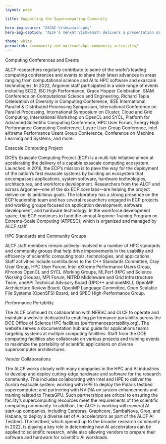 ```yaml
---
layout: page

title: Supporting the Supercomputing Community

hero-img-source: "ASCAC-Vishwanath.png"
hero-img-caption: "ALCF's Venkat Vishwanath delivers a presentation on the ALCF AI Testbed at DOE's Advanced Scientific Computing Advisory Committee (ASCAC) meeting."

theme: white
permalink: /community-and-outreach/hpc-community-activities/
---
```




Computing Conferences and Events

ALCF researchers regularly contribute to some of the world’s leading computing conferences and events to share their latest advances in areas ranging from computational science and AI to HPC software and exascale technologies. In 2022, Argonne staff participated in a wide range of events including SC22, ISC High Performance, Grace Hopper Celebration, SIAM Conference on Computational Science and Engineering, Richard Tapia Celebration of Diversity in Computing Conference, IEEE International Parallel & Distributed Processing Symposium, International Conference on Parallel Processing, International Symposium on Cluster, Cloud and Grid Computing, International Workshop on OpenCL and SYCL, Platform for Advanced Scientific Computing Conference, HPC User Forum, Energy High Performance Computing Conference, Lustre User Group Conference, Intel eXtreme Performance Users Group Conference, Conference on Machine Learning and Systems, and more.

Exascale Computing Project

DOE’s Exascale Computing Project (ECP) is a multi-lab initiative aimed at accelerating the delivery of a capable exascale computing ecosystem. Launched in 2016, the ECP’s mission is to pave the way for the deployment of the nation’s first exascale systems by building an ecosystem that encompasses applications, system software, hardware technologies, architectures, and workforce development. Researchers from the ALCF and across Argonne—one of the six ECP core labs—are helping the project deliver on its ambitious goals. The laboratory has a strong presence on the ECP leadership team and has several researchers engaged in ECP projects and working groups focused on application development, software development, and hardware technology. In the workforce development space, the ECP continues to fund the annual Argonne Training Program on Extreme-Scale Computing (ATPESC), which is organized and managed by ALCF staff.

HPC Standards and Community Groups

ALCF staff members remain actively involved in a number of HPC standards and community groups that help drive improvements in the usability and efficiency of scientific computing tools, technologies, and applications. Staff activities include contributions to the C++ Standards Committee, Cray User Group, HPC User Forum, Intel eXtreme Performance Users Group, Khronos OpenCL and SYCL Working Groups, MLPerf (HPC and Science Working Groups), MPI Forum, NITRD Middleware and Grid Infrastructure Team, oneAPI Technical Advisory Board (DPC++ and oneMKL), OpenMP Architecture Review Board, OpenMP Language Committee, Open Scalable File Systems (OpenSFS) Board, and SPEC High-Performance Group.

Performance Portability

The ALCF continued its collaboration with NERSC and OLCF to operate and maintain a website dedicated to enabling performance portability across the DOE Office of Science HPC facilities (performanceportability.org). The website serves a documentation hub and guide for applications teams targeting systems at multiple computing facilities. Staff from the DOE computing facilities also collaborate on various projects and training events to maximize the portability of scientific applications on diverse supercomputer architectures.

Vendor Collaborations

The ALCF works closely with many companies in the HPC and AI industries to develop and deploy cutting-edge hardware and software for the research community. This includes collaborating with Intel and HPE to deliver the Aurora exascale system; working with HPE to deploy the Polaris testbed supercomputer; and partnering with NVIDIA on system enhancements and training related to ThetaGPU. Such partnerships are critical to ensuring the facility’s supercomputing resources meet the requirements of the scientific computing community. In addition, the ALCF is working with several AI start-up companies, including Cerebras, Graphcore, SambaNova, Groq, and Habana, to deploy a diverse set of AI accelerators as part of the ALCF AI Testbed. The testbed, which opened up to the broader research community in 2022, is playing a key role in determining how AI accelerators can be applied to scientific research, while also allowing vendors to prepare their software and hardware for scientific AI workloads.
